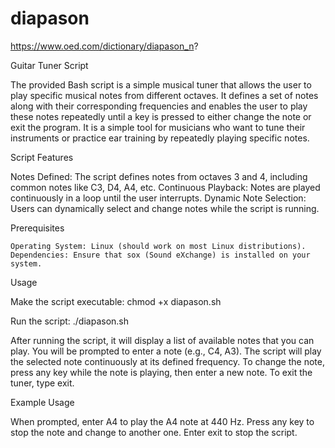 # diapason
https://www.oed.com/dictionary/diapason_n?

Guitar Tuner Script

The provided Bash script is a simple musical tuner that allows the user to play specific musical notes from different octaves. 
It defines a set of notes along with their corresponding frequencies and enables the user to play these notes repeatedly until a key is pressed to either change the note or exit the program. 
It is a simple tool for musicians who want to tune their instruments or practice ear training by repeatedly playing specific notes. 

 Script Features

Notes Defined: The script defines notes from octaves 3 and 4, including common notes like C3, D4, A4, etc.
Continuous Playback: Notes are played continuously in a loop until the user interrupts.
Dynamic Note Selection: Users can dynamically select and change notes while the script is running.

Prerequisites

    Operating System: Linux (should work on most Linux distributions).
    Dependencies: Ensure that sox (Sound eXchange) is installed on your system.

Usage

Make the script executable: chmod +x diapason.sh

Run the script: ./diapason.sh

After running the script, it will display a list of available notes that you can play.
You will be prompted to enter a note (e.g., C4, A3).
The script will play the selected note continuously at its defined frequency.
To change the note, press any key while the note is playing, then enter a new note.
To exit the tuner, type exit.

Example Usage

When prompted, enter A4 to play the A4 note at 440 Hz.
Press any key to stop the note and change to another one.
Enter exit to stop the script.
